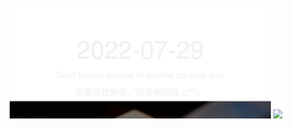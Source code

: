 <!-- [START DAILY SAYING] -->
<!-- Please keep comment here to allow auto update -->
<p align="center">
  <img src="assets/daily-saying/2022-07-29.svg" height="196"/>
  <img src="https://dots365.herokuapp.com" height="196"/>
</p>
<!-- [END DAILY SAYING] -->

<!-- <p align="center">
<img alt="profile views" src="https://komarev.com/ghpvc/?username=bubkoo&color=brightgreen&style=flat-square&label=PROFILE+VIEWS" />
</p> -->
